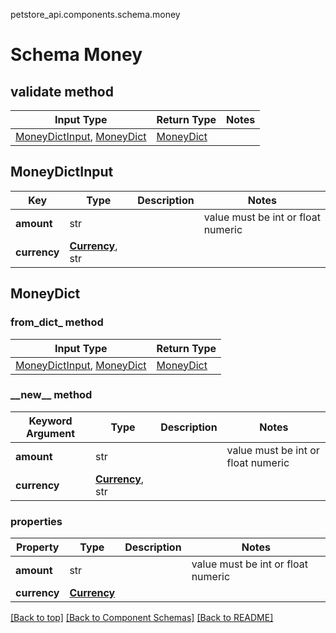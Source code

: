 petstore_api.components.schema.money
# Schema Money

## validate method
Input Type | Return Type | Notes
------------ | ------------- | -------------
[MoneyDictInput](#moneydictinput), [MoneyDict](#moneydict) | [MoneyDict](#moneydict) |

## MoneyDictInput
Key | Type |  Description | Notes
------------ | ------------- | ------------- | -------------
**amount** | str |  | value must be int or float numeric
**currency** | [**Currency**](currency.md), str |  |

## MoneyDict
### from_dict_ method
Input Type | Return Type
---------- | -----------
[MoneyDictInput](#moneydictinput), [MoneyDict](#moneydict) | [MoneyDict](#moneydict)

### &lowbar;&lowbar;new&lowbar;&lowbar; method
Keyword Argument | Type | Description | Notes
---------------- | ---- | ----------- | -----
**amount** | str |  | value must be int or float numeric
**currency** | [**Currency**](currency.md), str |  |

### properties
Property | Type | Description | Notes
-------- | ---- | ----------- | -----
**amount** | str |  | value must be int or float numeric
**currency** | [**Currency**](currency.md) |  |

[[Back to top]](#top) [[Back to Component Schemas]](../../../README.md#Component-Schemas) [[Back to README]](../../../README.md)
